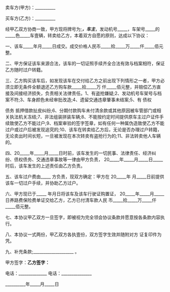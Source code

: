 
 


卖车方(甲方)：__________


买车方(乙方)：__________


经甲乙双方协商一致，甲方现将牌号为;_____，车主_____，发动机号_____，车架号_____的_____色_____车壹辆，转卖给乙方，本着双方自愿的原则，达成以下协议：


一、该车_____年月_____日成交。成交价格人民币_____拾_____万_____仟_____佰元整。


二、甲方保证该车来源合法，该车的一切证照手续齐全合法有效与档案相符，保证乙方随时过户转籍。


三、乙方购买该车后，如发现该车在交付给乙方之前出现下列情形之一者，甲方必须立即无条件全额退还乙方购车款_____拾_____万 仟_____佰元整，并赔偿乙方直接及间接经济损失，负责相关法律责任。1、有盗抢嫌疑;2、发动机号车架号与档案不符;3、车身颜色未经审批改造;4、遗留交通违章肇事未结案;5、有
债权

债务
抵押借款扯皮纠纷;6、分期付款购车未付清余款或其他原因被车管部门或相关执法机关冻结;7、非法组装拼装车辆;8、不能按约定时间提供原车主过户证件手续致使乙方不能过户;9、档案审验的签字签章，如有任何一种属伪造致使乙方不能过户或过户后被发现追究的;10、该车在转卖给乙方后，无论是否办理过户转籍，无论卖出时间长短，一旦被发现在本次转卖有盗抢行为的;11、非法转卖他人车辆的。


四、20_____年_____月_____日时前，该车发生的一切民事、法律责任、经济纠纷、债权债务、交通违章事故等一律由甲方负责， 20_____年_____月_____日_____时后，该车发生的上述责任由乙方负责。


五、该车过户费由_____ 方负责，现双方确定：甲方在 20_____年 月_____日前提供该车一切过户手续，并协助乙方过户。


六、甲方现已于_____ 年月日将该车及该车行驶证购置证， 20_____年_____月_____日养路费保险费单证交给乙方，乙方已付清车款人民 币_____拾_____万_____仟_____佰元整。


七、本协议甲乙双方一旦签字，即被视为完全领会协议条款并愿意按各条款内容执行。


八、本协议一式两份，甲乙双方各执壹份，双方签字生效并随附对方 证复印件为凭。


九、补充条款;____________________ 。


甲方签字：__________乙方签字：__________


电话：______________ 电话：_______________


__________年_____月_____日
 


 

 
 
 
 
 
  


  
 

  


  


  
 
 
 
 

